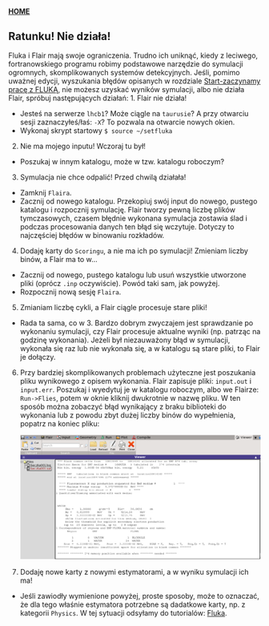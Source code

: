 #### [HOME](https://agnieszkamucha.github.io/OPJzM/)
## Ratunku! Nie działa!
Fluka i Flair mają swoje ograniczenia. Trudno ich uniknąć, kiedy z leciwego, fortranowskiego programu robimy podstawowe narzędzie do symulacji ogromnych, skomplikowanych systemów detekcyjnych. Jeśli, pomimo uważnej edycji, wyszukania błędów opisanych w rozdziale [Start-zaczynamy pracę z FLUKĄ](Start.md), nie możesz uzyskać wyników symulacji, albo nie działa Flair, spróbuj następujących działań:
<bf>1. Flair nie działa! </bf> 
- Jesteś na serwerze `lhcb1`? Może ciągle na `taurusie`? A przy otwarciu sesji zaznaczyłeś/łaś: `-X`? To pozwala na otwarcie nowych okien.
- Wykonaj skrypt startowy `$ source ~/setfluka`
2. Nie ma mojego inputu! Wczoraj tu był! 
- Poszukaj w innym katalogu, może w tzw. katalogu roboczym?
3. Symulacja nie chce odpalić! Przed chwilą działała! 
- Zamknij `Flaira`.
- Zacznij od nowego katalogu. Przekopiuj swój input do nowego, pustego katalogu i rozpocznij symulację. Flair tworzy pewną liczbę plików tymczasowych, czasem błędnie wykonana symulacja zostawia ślad i podczas procesowania danych ten błąd się wczytuje. Dotyczy to najczęściej błędów w binowaniu rozkładów.
4. Dodaję karty do `Scoringu`, a nie ma ich po symulacji! Zmieniam liczby binów, a Flair ma to w...
- Zacznij od nowego, pustego katalogu lub usuń wszystkie utworzone pliki (oprócz `.inp` oczywiście). Powód taki sam, jak powyżej.
- Rozpocznij nową sesję `Flaira`.
5. Zmianiam liczbę cykli, a Flair ciągle procesuje stare pliki!
- Rada ta sama, co w 3. Bardzo dobrym zwyczajem jest sprawdzanie po wykonaniu symulacji, czy Flair procesuje aktualne wyniki (np. patrząc na godzinę wykonania). Jeżeli był niezauważony błąd w symulacji, wykonała się raz lub nie wykonała się, a w katalogu są stare pliki, to Flair je dołączy.
6. Przy bardziej skomplikowanych problemach użyteczne jest poszukania pliku wynikowego z opisem wykonania. Flair zapisuje pliki: `input.out` i `input.err`. Poszukaj i wyedytuj je w katalogu roboczym, albo we Flairze: `Run->Flies`, potem w oknie kliknij dwukrotnie w nazwę pliku. W ten sposób można zobaczyć błąd wynikający z braku biblioteki do wykonania lub z powodu zbyt dużej liczby binów do wypełnienia, popatrz na koniec pliku: 

   [!["ERROR"](Images/I4error.png)](Images/I4error.png)
7. Dodaję nowe karty z nowymi estymatorami, a w wyniku symulacji ich ma!
- Jeśli zawiodły wymienione powyżej, proste sposoby, może to oznaczać, że dla tego właśnie estymatora potrzebne są dadatkowe karty, np. z kategorii `Physics`. W tej sytuacji odsyłamy do tutorialów: [Fluka](http://www.fluka.org/fluka.php). 
